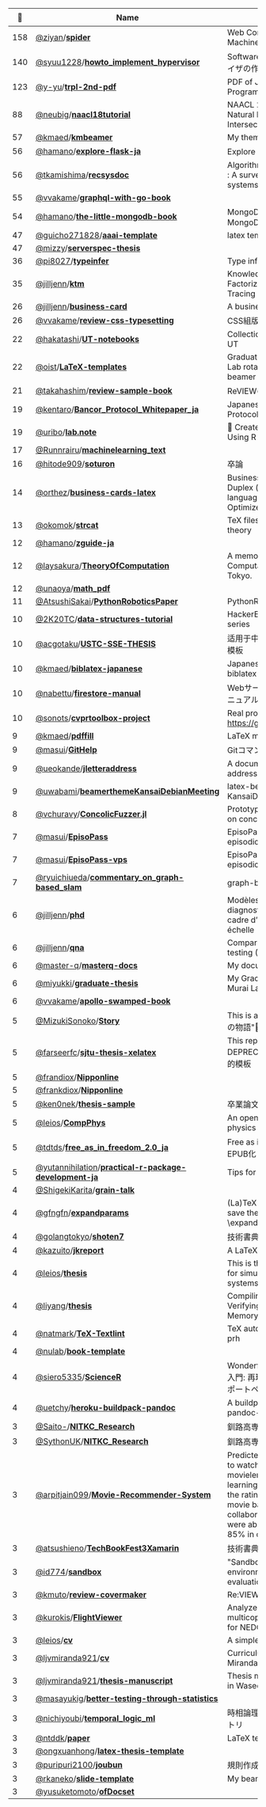 |:star2: | Name | Description | 🌍|
|---|---|---|---|
|158|[@ziyan](https://github.com/ziyan)/[**spider**](https://github.com/ziyan/spider)|Web Content Extraction Through Machine Learning|[:arrow_upper_right:](https://www.ziyan.net/2014/04/web-content-extraction-through-machine-learning/)|
|140|[@syuu1228](https://github.com/syuu1228)/[**howto_implement_hypervisor**](https://github.com/syuu1228/howto_implement_hypervisor)|Software Design誌の連載「ハイパーバイザの作り方」の原稿公開用リポジトリ||
|123|[@y-yu](https://github.com/y-yu)/[**trpl-2nd-pdf**](https://github.com/y-yu/trpl-2nd-pdf)|PDF of Japanese The Rust Programming Language: 2nd Edition |[:arrow_upper_right:](https://y-yu.github.io/trpl-2nd-pdf/book.pdf)|
|88|[@neubig](https://github.com/neubig)/[**naacl18tutorial**](https://github.com/neubig/naacl18tutorial)|NAACL 2018 Tutorial: Modelling Natural Language, Programs, and their Intersection||
|57|[@kmaed](https://github.com/kmaed)/[**kmbeamer**](https://github.com/kmaed/kmbeamer)|My themes for Beamer.||
|56|[@hamano](https://github.com/hamano)/[**explore-flask-ja**](https://github.com/hamano/explore-flask-ja)|Explore Flask 日本語版||
|56|[@tkamishima](https://github.com/tkamishima)/[**recsysdoc**](https://github.com/tkamishima/recsysdoc)|Algorithms of Recommender Systems : A survey paper of recommender systems (written in Japanese)|[:arrow_upper_right:](http://www.kamishima.net/archive/recsysdoc.pdf)|
|55|[@vvakame](https://github.com/vvakame)/[**graphql-with-go-book**](https://github.com/vvakame/graphql-with-go-book)||[:arrow_upper_right:](https://vvakame.booth.pm/items/1055228)|
|54|[@hamano](https://github.com/hamano)/[**the-little-mongodb-book**](https://github.com/hamano/the-little-mongodb-book)|MongoDBの薄い本(The Little MongoDB Book)|[:arrow_upper_right:](http://www.cuspy.org/diary/2012-04-17)|
|47|[@guicho271828](https://github.com/guicho271828)/[**aaai-template**](https://github.com/guicho271828/aaai-template)|latex template for various conferences||
|47|[@mizzy](https://github.com/mizzy)/[**serverspec-thesis**](https://github.com/mizzy/serverspec-thesis)|||
|36|[@pi8027](https://github.com/pi8027)/[**typeinfer**](https://github.com/pi8027/typeinfer)|Type inference in OCaml|[:arrow_upper_right:](https://github.com/pi8027/typeinfer)|
|35|[@jilljenn](https://github.com/jilljenn)/[**ktm**](https://github.com/jilljenn/ktm)|Knowledge Tracing Machines: Factorization Machines for Knowledge Tracing|[:arrow_upper_right:](https://arxiv.org/abs/1811.03388)|
|26|[@jilljenn](https://github.com/jilljenn)/[**business-card**](https://github.com/jilljenn/business-card)|A business card in LaTeX||
|26|[@vvakame](https://github.com/vvakame)/[**review-css-typesetting**](https://github.com/vvakame/review-css-typesetting)|CSS組版やっていき！||
|22|[@hakatashi](https://github.com/hakatashi)/[**UT-notebooks**](https://github.com/hakatashi/UT-notebooks)|Collection of my notebooks taken in UT||
|22|[@oist](https://github.com/oist)/[**LaTeX-templates**](https://github.com/oist/LaTeX-templates)|Graduate School LaTeX templates for Lab rotation proposal + report, OIST beamer and Thesis + thesis proposal||
|21|[@takahashim](https://github.com/takahashim)/[**review-sample-book**](https://github.com/takahashim/review-sample-book)|ReVIEWの書籍サンプルデータです。||
|19|[@kentaro](https://github.com/kentaro)/[**Bancor_Protocol_Whitepaper_ja**](https://github.com/kentaro/Bancor_Protocol_Whitepaper_ja)|Japanese Translation of The Bancor Protocol Whitepaper||
|19|[@uribo](https://github.com/uribo)/[**lab.note**](https://github.com/uribo/lab.note)|:notebook_with_decorative_cover: Create Laboratory Note and Report Using R Markdown||
|17|[@Runnrairu](https://github.com/Runnrairu)/[**machinelearning_text**](https://github.com/Runnrairu/machinelearning_text)|||
|16|[@hitode909](https://github.com/hitode909)/[**soturon**](https://github.com/hitode909/soturon)|卒論||
|14|[@orthez](https://github.com/orthez)/[**business-cards-latex**](https://github.com/orthez/business-cards-latex)|Business cards template in latex. Duplex (doubleside) printable. Two languages (back/front) supported. Optimized to be easily extensible.||
|13|[@okomok](https://github.com/okomok)/[**strcat**](https://github.com/okomok/strcat)|TeX files for summary of category theory||
|12|[@hamano](https://github.com/hamano)/[**zguide-ja**](https://github.com/hamano/zguide-ja)|||
|12|[@laysakura](https://github.com/laysakura)/[**TheoryOfComputation**](https://github.com/laysakura/TheoryOfComputation)|A memo of a lecture on Theory of Computation in the University of Tokyo.||
|12|[@unaoya](https://github.com/unaoya)/[**math_pdf**](https://github.com/unaoya/math_pdf)|||
|11|[@AtsushiSakai](https://github.com/AtsushiSakai)/[**PythonRoboticsPaper**](https://github.com/AtsushiSakai/PythonRoboticsPaper)|PythonRoboticsPaper||
|10|[@2K20TC](https://github.com/2K20TC)/[**data-structures-tutorial**](https://github.com/2K20TC/data-structures-tutorial)|HackerEarth Data Structures practice series||
|10|[@acgotaku](https://github.com/acgotaku)/[**USTC-SSE-THESIS**](https://github.com/acgotaku/USTC-SSE-THESIS)|适用于中科大软件学院工程硕士的Latex模板||
|10|[@kmaed](https://github.com/kmaed)/[**biblatex-japanese**](https://github.com/kmaed/biblatex-japanese)|Japanese language support for biblatex||
|10|[@nabettu](https://github.com/nabettu)/[**firestore-manual**](https://github.com/nabettu/firestore-manual)|Webサービスを作る本Firestore移行マニュアル||
|10|[@sonots](https://github.com/sonots)/[**cvprtoolbox-project**](https://github.com/sonots/cvprtoolbox-project)|Real projects solving problems using https://github.com/sonots/cvprtoolbox||
|9|[@kmaed](https://github.com/kmaed)/[**pdffill**](https://github.com/kmaed/pdffill)|LaTeX macros to fill in PDF.||
|9|[@masui](https://github.com/masui)/[**GitHelp**](https://github.com/masui/GitHelp)|GitコマンドのヘルプをExpandHelpで||
|9|[@ueokande](https://github.com/ueokande)/[**jletteraddress**](https://github.com/ueokande/jletteraddress)|A document class of LaTeX for address side of the Japanese letter.||
|9|[@uwabami](https://github.com/uwabami)/[**beamerthemeKansaiDebianMeeting**](https://github.com/uwabami/beamerthemeKansaiDebianMeeting)|latex-beamer theme for KansaiDebianMeeting||
|8|[@vchuravy](https://github.com/vchuravy)/[**ConcolicFuzzer.jl**](https://github.com/vchuravy/ConcolicFuzzer.jl)|Prototype of a fuzzer for Julia based on concolic execution||
|7|[@masui](https://github.com/masui)/[**EpisoPass**](https://github.com/masui/EpisoPass)|EpisoPass - creating passwords from episodic memory||
|7|[@masui](https://github.com/masui)/[**EpisoPass-vps**](https://github.com/masui/EpisoPass-vps)|EpisoPass - creating passwords from episodic memory||
|7|[@ryuichiueda](https://github.com/ryuichiueda)/[**commentary_on_graph-based_slam**](https://github.com/ryuichiueda/commentary_on_graph-based_slam)|graph-based SLAMの説明文||
|6|[@jilljenn](https://github.com/jilljenn)/[**phd**](https://github.com/jilljenn/phd)|Modèles de tests adaptatifs pour le diagnostic de connaissances dans un cadre d’apprentissage à grande échelle|[:arrow_upper_right:](http://jiji.cat)|
|6|[@jilljenn](https://github.com/jilljenn)/[**qna**](https://github.com/jilljenn/qna)|Comparing models for adaptive testing (Rasch, DINA, MIRT, GenMA)||
|6|[@master-q](https://github.com/master-q)/[**masterq-docs**](https://github.com/master-q/masterq-docs)|My documents||
|6|[@miyukki](https://github.com/miyukki)/[**graduate-thesis**](https://github.com/miyukki/graduate-thesis)|My Graduate Thesis in Keio Univ. Murai Lab.||
|6|[@vvakame](https://github.com/vvakame)/[**apollo-swamped-book**](https://github.com/vvakame/apollo-swamped-book)|||
|5|[@MizukiSonoko](https://github.com/MizukiSonoko)/[**Story**](https://github.com/MizukiSonoko/Story)|This is a read-only mirror of "水樹素子の物語"📝🎁||
|5|[@farseerfc](https://github.com/farseerfc)/[**sjtu-thesis-xelatex**](https://github.com/farseerfc/sjtu-thesis-xelatex)|This repo is UNMAINTAINED and DEPRECATED, 代码已过时，请使用下面的模板|[:arrow_upper_right:](https://github.com/weijianwen/sjtu-thesis-template-latex)|
|5|[@frandiox](https://github.com/frandiox)/[**Nipponline**](https://github.com/frandiox/Nipponline)|||
|5|[@frankdiox](https://github.com/frankdiox)/[**Nipponline**](https://github.com/frankdiox/Nipponline)|||
|5|[@ken0nek](https://github.com/ken0nek)/[**thesis-sample**](https://github.com/ken0nek/thesis-sample)|卒業論文のテンプレート|[:arrow_upper_right:](http://qiita.com/ken0nek/items/f98f88c9c45d8499786e)|
|5|[@leios](https://github.com/leios)/[**CompPhys**](https://github.com/leios/CompPhys)|An open source computational physics book||
|5|[@tdtds](https://github.com/tdtds)/[**free_as_in_freedom_2.0_ja**](https://github.com/tdtds/free_as_in_freedom_2.0_ja)|Free as in Freedom (2.0)の日本語訳をEPUB化してみる||
|5|[@yutannihilation](https://github.com/yutannihilation)/[**practical-r-package-development-ja**](https://github.com/yutannihilation/practical-r-package-development-ja)|Tips for package development|[:arrow_upper_right:](https://bookdown.org/yutannihilation/practical-r-package-development-ja/)|
|4|[@ShigekiKarita](https://github.com/ShigekiKarita)/[**grain-talk**](https://github.com/ShigekiKarita/grain-talk)|||
|4|[@gfngfn](https://github.com/gfngfn)/[**expandparams**](https://github.com/gfngfn/expandparams)|(La)TeX packages that makes you save the cost of writing thousands of \expandafter.||
|4|[@golangtokyo](https://github.com/golangtokyo)/[**shoten7**](https://github.com/golangtokyo/shoten7)|技術書典7に出したい原稿||
|4|[@kazuito](https://github.com/kazuito)/[**jkreport**](https://github.com/kazuito/jkreport)|A LaTeX style file for "Jokkō" students.||
|4|[@leios](https://github.com/leios)/[**thesis**](https://github.com/leios/thesis)|This is the repo for my thesis at OIST for simulations of various quantum systems||
|4|[@liyang](https://github.com/liyang)/[**thesis**](https://github.com/liyang/thesis)|Compiling Concurrency Correctly—Verifying Software Transactional Memory||
|4|[@natmark](https://github.com/natmark)/[**TeX-Textlint**](https://github.com/natmark/TeX-Textlint)|TeX auto calibration using textlint + prh||
|4|[@nulab](https://github.com/nulab)/[**book-template**](https://github.com/nulab/book-template)||[:arrow_upper_right:](https://nulab-inc.com/ja/blog/nulab/infra-engineer-book/)|
|4|[@siero5335](https://github.com/siero5335)/[**ScienceR**](https://github.com/siero5335/ScienceR)|Wonderful R4 自然科学研究のためのR入門: 再現可能なレポート執筆実践 のサポートページです。||
|4|[@uetchy](https://github.com/uetchy)/[**heroku-buildpack-pandoc**](https://github.com/uetchy/heroku-buildpack-pandoc)|A buildpack provides pandoc and pandoc-citeproc.||
|3|[@Saito-](https://github.com/Saito-)/[**NITKC_Research**](https://github.com/Saito-/NITKC_Research)|釧路高専専攻科 特別研究2||
|3|[@SythonUK](https://github.com/SythonUK)/[**NITKC_Research**](https://github.com/SythonUK/NITKC_Research)|釧路高専専攻科 特別研究2||
|3|[@arpitjain099](https://github.com/arpitjain099)/[**Movie-Recommender-System**](https://github.com/arpitjain099/Movie-Recommender-System)|Predicted the likelihood for a person to watch a given movie from movielens dataset using machine learning techniques. Made predictions the rating given by person to the movie based on content based and collaborative filtering techniques. We were able to achieve an accuracy of 85% in our recommendation system.||
|3|[@atsushieno](https://github.com/atsushieno)/[**TechBookFest3Xamarin**](https://github.com/atsushieno/TechBookFest3Xamarin)|技術書典3参加者用リポジトリ||
|3|[@id774](https://github.com/id774)/[**sandbox**](https://github.com/id774/sandbox)|"Sandbox" means a software testing environment for independent evaluation, monitoring or testing||
|3|[@kmuto](https://github.com/kmuto)/[**review-covermaker**](https://github.com/kmuto/review-covermaker)|Re:VIEW cover maker||
|3|[@kurokis](https://github.com/kurokis)/[**FlightViewer**](https://github.com/kurokis/FlightViewer)|Analyzer / 2D-3D visualizer for multicopter flight log data developed for NEDO project||
|3|[@leios](https://github.com/leios)/[**cv**](https://github.com/leios/cv)|A simple CV||
|3|[@ljvmiranda921](https://github.com/ljvmiranda921)/[**cv**](https://github.com/ljvmiranda921/cv)|Curriculum vitae of Lester James V. Miranda|[:arrow_upper_right:](https://www.dropbox.com/s/kmexsi1zxpa4829/LJMiranda_CV-latest.pdf?dl=0)|
|3|[@ljvmiranda921](https://github.com/ljvmiranda921)/[**thesis-manuscript**](https://github.com/ljvmiranda921/thesis-manuscript)|Thesis manuscript for Master Degree in Waseda University|[:arrow_upper_right:](http://bit.ly/ThesisManuscript-Miranda)|
|3|[@masayukig](https://github.com/masayukig)/[**better-testing-through-statistics**](https://github.com/masayukig/better-testing-through-statistics)|||
|3|[@nichiyoubi](https://github.com/nichiyoubi)/[**temporal_logic_ml**](https://github.com/nichiyoubi/temporal_logic_ml)|時相論理勉強会/Haskell勉強会 用リポジトリ||
|3|[@ntddk](https://github.com/ntddk)/[**paper**](https://github.com/ntddk/paper)|LaTeX template||
|3|[@ongxuanhong](https://github.com/ongxuanhong)/[**latex-thesis-template**](https://github.com/ongxuanhong/latex-thesis-template)|||
|3|[@puripuri2100](https://github.com/puripuri2100)/[**joubun**](https://github.com/puripuri2100/joubun)|規則作成支援||
|3|[@rkaneko](https://github.com/rkaneko)/[**slide-template**](https://github.com/rkaneko/slide-template)|My beamer slide template||
|3|[@yusuketomoto](https://github.com/yusuketomoto)/[**ofDocset**](https://github.com/yusuketomoto/ofDocset)|||


